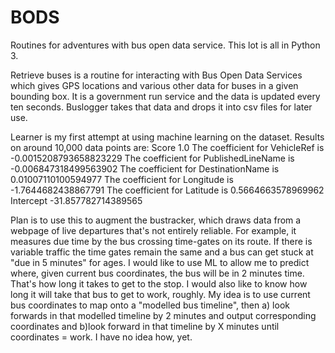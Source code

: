 # BODS
Routines for adventures with bus open data service. This lot is all in Python 3.

Retrieve buses is a routine for interacting with Bus Open Data Services which gives GPS locations and various other data for buses in a given bounding box. It is a government run service and the data is updated every ten seconds.
Buslogger takes that data and drops it into csv files for later use.

Learner is my first attempt at using machine learning on the dataset. Results on around 10,000 data points are:
Score 1.0
The coefficient for VehicleRef is -0.0015208793658823229
The coefficient for PublishedLineName is -0.006847318499563902
The coefficient for DestinationName is 0.01007110100594977
The coefficient for Longitude is -1.7644682438867791
The coefficient for Latitude is 0.5664663578969962
Intercept -31.857782714389565

Plan is to use this to augment the bustracker, which draws data from a webpage of live departures that's not entirely reliable. For example, it measures due time by the bus crossing time-gates on its route. If there is variable traffic the time gates remain the same and a bus can get stuck at "due in 5 minutes" for ages. I would like to use ML to allow me to predict where, given current bus coordinates, the bus will be in 2 minutes time. That's how long it takes to get to the stop. I would also like to know how long it will take that bus to get to work, roughly.
My idea is to use current bus coordinates to map onto a "modelled bus timeline", then a) look forwards in that modelled timeline by 2 minutes and output corresponding coordinates and b)look forward in that timeline by X minutes until coordinates = work. I have no idea how, yet.

